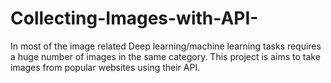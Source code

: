 # Collecting-Images-with-API-
In most of the image related Deep learning/machine learning tasks requires a huge number of images in the same category. This project is aims to take images from popular websites using their API.  
